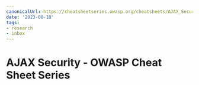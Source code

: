 ```yaml
---
canonicalUrl: https://cheatsheetseries.owasp.org/cheatsheets/AJAX_Security_Cheat_Sheet.html
date: '2023-08-18'
tags:
- research
- inbox
---
```


# AJAX Security - OWASP Cheat Sheet Series